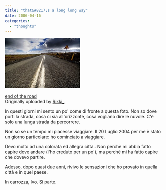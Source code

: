 ```yaml
---
title: "that&#8217;s a long long way"
date: 2006-04-16
categories: 
  - "thoughts"
---
```


[![](images/129162761_732d98cfef_m.jpg)](http://www.flickr.com/photos/rikki_/129162761/ "photo sharing")  

[end of the road](http://www.flickr.com/photos/rikki_/129162761/)  
Originally uploaded by [Rikki\_](http://www.flickr.com/people/rikki_/).

In questi giorni mi sento un po' come di fronte a questa foto. Non so dove porti la strada, cosa ci sia all'orizzonte, cosa vogliano dire le nuvole. C'è solo una lunga strada da percorrere.  
  
Non so se un tempo mi piacesse viaggiare. Il 20 Luglio 2004 per me è stato un giorno particolare: ho cominciato a viaggiare.  
  
Devo molto ad una colorata ed allegra città.. Non perchè mi abbia fatto capire dove andare (l'ho creduto per un po'), ma perchè mi ha fatto capire che dovevo partire.  
  
Adesso, dopo quasi due anni, rivivo le sensazioni che ho provato in quella città e in quel paese.  
  
In carrozza, Ivo. Si parte.
